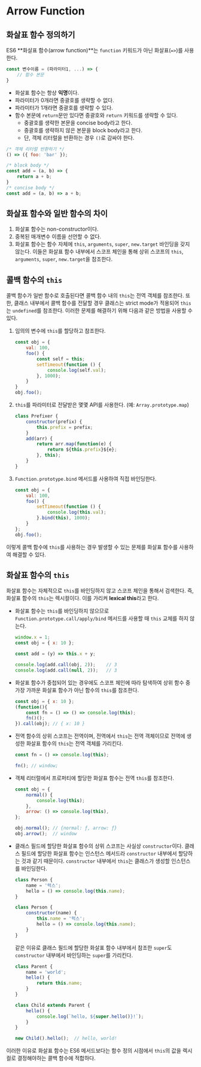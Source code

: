 # Arrow Function

## 화살표 함수 정의하기

ES6 **화살표 함수(arrow function)**는 `function` 키워드가 아닌 화살표(`=>`)를 사용한다.

```js
const 변수이름 = (파라미터1, ...) => {
    // 함수 본문
}
```

- 화살표 함수는 항상 **익명**이다.
- 파라미터가 0개라면 중괄호를 생략할 수 없다.
- 파라미터가 1개라면 중괄호를 생략할 수 있다.
- 함수 본문에 `return`문만 있다면 중괄호와 `return` 키워드를 생략할 수 있다.
  - 중괄호를 생략한 본문을 concise body라고 한다.
  - 중괄호를 생략하지 않은 본문을 block body라고 한다.
  - 단, 객체 리터럴을 반환하는 경우 `()`로 감싸야 한다.


```js
/* 객체 리터럴 반환하기 */
() => ({ foo: 'bar' });
```

```js
/* block body */
const add = (a, b) => {
    return a + b;
}
/* concise body */
const add = (a, b) => a + b;
```

## 화살표 함수와 일반 함수의 차이

1. 화살표 함수는 non-constructor이다.
2. 중복된 매개변수 이름을 선언할 수 없다.
3. 화살표 함수는 함수 자체에 `this`, `arguments`, `super`, `new.target` 바인딩을 갖지 않는다. 이들은 화살표 함수 내부에서 스코프 체인을 통해 상위 스코프의 `this`, `arguments`, `super`, `new.target`을 참조한다.

## 콜백 함수의 `this`

콜백 함수가 일반 함수로 호출된다면 콜백 함수 내의 `this`는 전역 객체를 참조한다. 또한, 클래스 내부에서 콜백 함수를 전달할 경우 클래스는 strict mode가 적용되어 `this`는 `undefined`를 참조한다. 이러한 문제를 해결하기 위해 다음과 같은 방법을 사용할 수 있다.

1. 임의의 변수에 `this`를 할당하고 참조한다.

   ```javascript
   const obj = {
       val: 100,
       foo() {
           const self = this;
           setTimeout(function () {
               console.log(self.val);
           }, 1000);
       }
   }
   obj.foo();
   ```

2. `this`를 파라미터로 전달받은 몇몇 API를 사용한다. (예: `Array.prototype.map`)

   ```javascript
   class Prefixer {
       constructor(prefix) {
           this.prefix = prefix;
       }
       add(arr) {
           return arr.map(function(e) {
               return ${this.prefix}${e};
           }, this);
       }
   }
   ```

3. `Function.prototype.bind` 메서드를 사용하여 직접 바인딩한다.

   ```javascript
   const obj = {
       val: 100,
       foo() {
           setTimeout(function () {
               console.log(this.val);
           }.bind(this), 1000);
       }
   };
   obj.foo();
   ```

이렇게 콜백 함수에 `this`를 사용하는 경우 발생할 수 있는 문제를 화살표 함수를 사용하여 해결할 수 있다.

## 화살표 함수의 `this`

화살표 함수는 자체적으로 `this`를 바인딩하지 않고 스코프 체인을 통해서 검색한다. 즉, 화살표 함수의 `this`는 렉시컬이다. 이를 가리켜 **lexical this**라고 한다.

- 화살표 함수는 `this`를 바인딩하지 않으므로 `Function.prototype.call/apply/bind` 메서드를 사용할 때 `this` 교체를 하지 않는다.

  ```javascript
  window.x = 1;
  const obj = { x: 10 };
  
  const add = (y) => this.x + y;
  
  console.log(add.call(obj, 2));	// 3
  console.log(add.call(null, 2));	// 3
  ```

- 화살표 함수가 중첩되어 있는 경우에도 스코프 체인에 따라 탐색하여 상위 함수 중 가장 가까운 화살표 함수가 아닌 함수의 `this`를 참조한다.

  ```javascript
  const obj = { x: 10 };
  (function(){
      const fn = () => () => console.log(this);
      fn()();
  }).call(obj); // { x: 10 }
  ```

- 전역 함수의 상위 스코프는 전역이며, 전역에서 `this`는 전역 객체이므로 전역에 생성한 화살표 함수의 `this`는 전역 객체를 가리킨다.

  ```javascript
  const fn = () => console.log(this);
  
  fn();	// window;
  ```

- 객체 리터럴에서 프로퍼티에 할당한 화살표 함수는 전역 `this`를 참조한다.

  ```javascript
  const obj = {
      normal() {
          console.log(this);
      },
      arrow: () => console.log(this),
  };
  
  obj.normal();	// {normal: ƒ, arrow: ƒ}
  obj.arrow();	// window
  ```

- 클래스 필드에 할당한 화살표 함수의 상위 스코프는 사실상 `constructor`이다. 클래스 필드에 할당한 화살표 함수는 인스턴스 메서드라 `constructor` 내부에서 할당하는 것과 같기 때문이다. `constructor` 내부에서 `this`는 클래스가 생성할 인스턴스를 바인딩한다.

  ```javascript
  class Person {
      name = '럭스';
      hello = () => console.log(this.name);
  }
  
  class Person {
      constructor(name) {
          this.name = '럭스';
          hello = () => console.log(this.name);
      }
  }
  ```

  같은 이유로 클래스 필드에 할당한 화살표 함수 내부에서 참조한 `super`도 `constructor` 내부에서 바인딩하는 `super`를 가리킨다.

  ```javascript
  class Parent {
      name = 'world';
      hello() {
          return this.name;
      }
  }
  
  class Child extends Parent {
      hello() {
          console.log(`hello, ${super.hello()}!`);
      }
  }
  
  new Child().hello();	// hello, world!
  ```

이러한 이유로 화살표 함수는 ES6 메서드보다는 함수 정의 시점에서 `this`의 값을 렉시컬로 결정해야하는 콜백 함수에 적합하다.
